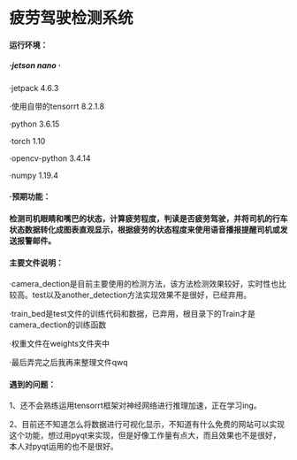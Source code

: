 # 疲劳驾驶检测系统

#### 运行环境：
##### ·jetson nano   ·
·jetpack 4.6.3 

·使用自带的tensorrt 8.2.1.8

·python 3.6.15

·torch 1.10

·opencv-python 3.4.14

·numpy 1.19.4

#### ·预期功能：
#### 检测司机眼睛和嘴巴的状态，计算疲劳程度，判读是否疲劳驾驶，并将司机的行车状态数据转化成图表直观显示，根据疲劳的状态程度来使用语音播报提醒司机或发送报警邮件。

#### 主要文件说明：
·camera_dection是目前主要使用的检测方法，该方法检测效果较好，实时性也比较高。test以及another_detection方法实现效果不是很好，已经弃用。

·train_bed是test文件的训练代码和数据，已弃用，根目录下的Train才是camera_dection的训练函数

·权重文件在weights文件夹中

·最后弄完之后我再来整理文件qwq

#### 遇到的问题：
1、还不会熟练运用tensorrt框架对神经网络进行推理加速，正在学习ing。

2、目前还不知道怎么将数据进行可视化显示，不知道有什么免费的网站可以实现这个功能，想过用pyqt来实现，但是好像工作量有点大，而且效果也不是很好，本人对pyqt运用的也不是很好。
